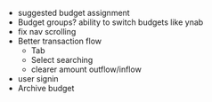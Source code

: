 - suggested budget assignment
- Budget groups? ability to switch budgets like ynab
- fix nav scrolling
- Better transaction flow
    - Tab
    - Select searching
    - clearer amount outflow/inflow
- user signin
- Archive budget
